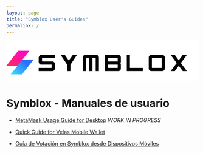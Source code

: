 ```yaml
---
layout: page
title: "Symblox User's Guides"
permalink: /
---
```


![Symblox Logo](assets/SymbloxLogoName.png "Symblox Logo")

# Symblox - Manuales de usuario

-   [MetaMask Usage Guide for Desktop](https://dexempower.github.io/guides/yield-farming/2020/10/22/symblox-guide-for-pc)  *WORK IN PROGRESS*

-   [Quick Guide for Velas Mobile Wallet](https://dexempower.github.io/guides/yield-farming/2020/10/22/symblox-guide-for-mobile)

-   [Guía de Votación en Symblox desde Dispositivos Móviles](https://dexempower.github.io/guides/yield-farming/2020/11/05/Symblox-Voting-Guide)
